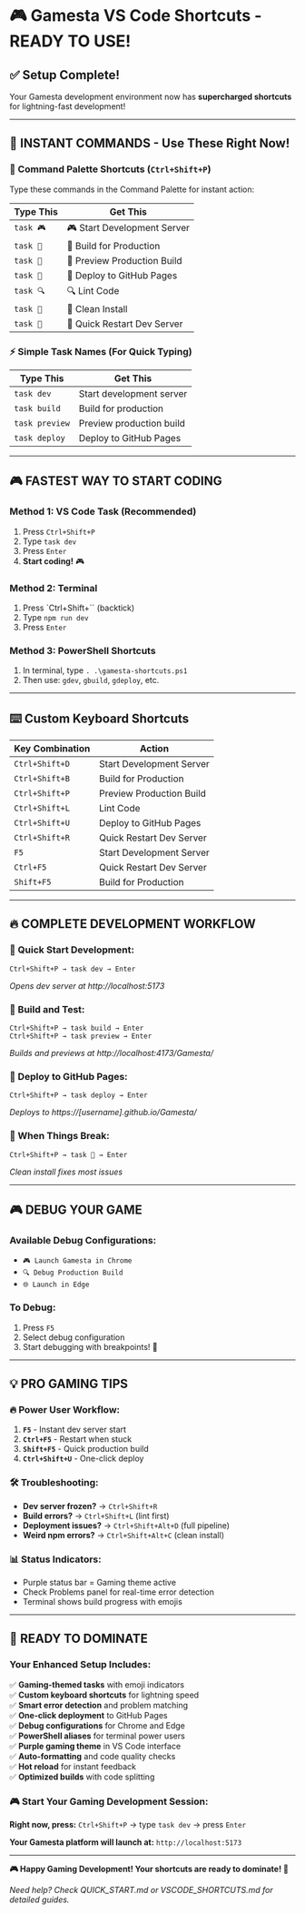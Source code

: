 # 🎮 Gamesta VS Code Shortcuts - READY TO USE!

## ✅ **Setup Complete!** 

Your Gamesta development environment now has **supercharged shortcuts** for lightning-fast development!

---

## 🚀 **INSTANT COMMANDS** - Use These Right Now!

### **🎯 Command Palette Shortcuts** (`Ctrl+Shift+P`)
Type these commands in the Command Palette for instant action:

| Type This | Get This |
|-----------|----------|
| `task 🎮` | 🎮 Start Development Server |
| `task 🔨` | 🔨 Build for Production |
| `task 👀` | 👀 Preview Production Build |
| `task 🚀` | 🚀 Deploy to GitHub Pages |
| `task 🔍` | 🔍 Lint Code |
| `task 🧹` | 🧹 Clean Install |
| `task 🔄` | 🔄 Quick Restart Dev Server |

### **⚡ Simple Task Names** (For Quick Typing)
| Type This | Get This |
|-----------|----------|
| `task dev` | Start development server |
| `task build` | Build for production |
| `task preview` | Preview production build |
| `task deploy` | Deploy to GitHub Pages |

---

## 🎮 **FASTEST WAY TO START CODING**

### **Method 1: VS Code Task (Recommended)**
1. Press `Ctrl+Shift+P`
2. Type `task dev`
3. Press `Enter`
4. **Start coding!** 🎮

### **Method 2: Terminal**
1. Press `Ctrl+Shift+`` (backtick)
2. Type `npm run dev`
3. Press `Enter`

### **Method 3: PowerShell Shortcuts**
1. In terminal, type `. .\gamesta-shortcuts.ps1`
2. Then use: `gdev`, `gbuild`, `gdeploy`, etc.

---

## ⌨️ **Custom Keyboard Shortcuts**

| Key Combination | Action |
|-----------------|--------|
| `Ctrl+Shift+D` | Start Development Server |
| `Ctrl+Shift+B` | Build for Production |
| `Ctrl+Shift+P` | Preview Production Build |
| `Ctrl+Shift+L` | Lint Code |
| `Ctrl+Shift+U` | Deploy to GitHub Pages |
| `Ctrl+Shift+R` | Quick Restart Dev Server |
| `F5` | Start Development Server |
| `Ctrl+F5` | Quick Restart Dev Server |
| `Shift+F5` | Build for Production |

---

## 🔥 **COMPLETE DEVELOPMENT WORKFLOW**

### **🎯 Quick Start Development:**
```
Ctrl+Shift+P → task dev → Enter
```
*Opens dev server at http://localhost:5173*

### **🔨 Build and Test:**
```
Ctrl+Shift+P → task build → Enter
Ctrl+Shift+P → task preview → Enter  
```
*Builds and previews at http://localhost:4173/Gamesta/*

### **🚀 Deploy to GitHub Pages:**
```
Ctrl+Shift+P → task deploy → Enter
```
*Deploys to https://[username].github.io/Gamesta/*

### **🧹 When Things Break:**
```
Ctrl+Shift+P → task 🧹 → Enter
```
*Clean install fixes most issues*

---

## 🎮 **DEBUG YOUR GAME**

### **Available Debug Configurations:**
- `🎮 Launch Gamesta in Chrome`
- `🔍 Debug Production Build` 
- `🌐 Launch in Edge`

### **To Debug:**
1. Press `F5`
2. Select debug configuration
3. Start debugging with breakpoints! 🎯

---

## 💡 **PRO GAMING TIPS**

### **🔥 Power User Workflow:**
1. **`F5`** - Instant dev server start
2. **`Ctrl+F5`** - Restart when stuck
3. **`Shift+F5`** - Quick production build
4. **`Ctrl+Shift+U`** - One-click deploy

### **🛠️ Troubleshooting:**
- **Dev server frozen?** → `Ctrl+Shift+R`
- **Build errors?** → `Ctrl+Shift+L` (lint first)
- **Deployment issues?** → `Ctrl+Shift+Alt+D` (full pipeline)
- **Weird npm errors?** → `Ctrl+Shift+Alt+C` (clean install)

### **📊 Status Indicators:**
- Purple status bar = Gaming theme active
- Check Problems panel for real-time error detection
- Terminal shows build progress with emojis

---

## 🎯 **READY TO DOMINATE**

### **Your Enhanced Setup Includes:**
✅ **Gaming-themed tasks** with emoji indicators  
✅ **Custom keyboard shortcuts** for lightning speed  
✅ **Smart error detection** and problem matching  
✅ **One-click deployment** to GitHub Pages  
✅ **Debug configurations** for Chrome and Edge  
✅ **PowerShell aliases** for terminal power users  
✅ **Purple gaming theme** in VS Code interface  
✅ **Auto-formatting** and code quality checks  
✅ **Hot reload** for instant feedback  
✅ **Optimized builds** with code splitting  

### **🎮 Start Your Gaming Development Session:**

**Right now, press:** `Ctrl+Shift+P` → type `task dev` → press `Enter`

**Your Gamesta platform will launch at:** `http://localhost:5173`

---

**🎮 Happy Gaming Development! Your shortcuts are ready to dominate! 🚀**

*Need help? Check QUICK_START.md or VSCODE_SHORTCUTS.md for detailed guides.*
